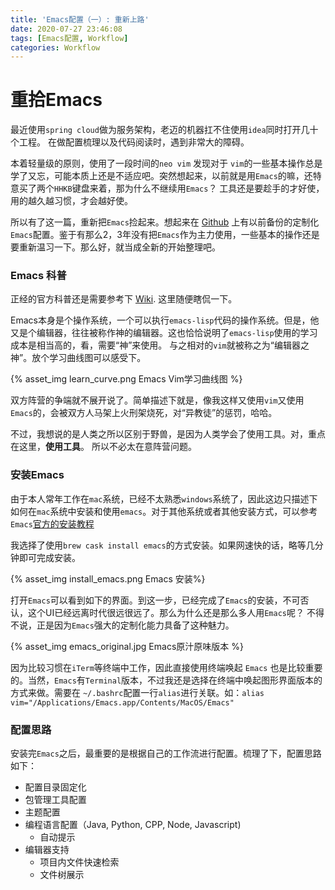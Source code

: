 ```yaml
---
title: 'Emacs配置（一）: 重新上路'
date: 2020-07-27 23:46:08
tags: [Emacs配置, Workflow]
categories: Workflow
---
```


# 重拾Emacs

最近使用```spring cloud```做为服务架构，老迈的机器扛不住使用```idea```同时打开几十个工程。 在做配置梳理以及代码阅读时，遇到非常大的障碍。

本着轻量级的原则，使用了一段时间的```neo vim``` 发现对于 ```vim```的一些基本操作总是学了又忘，可能本质上还是不适应吧。突然想起来，以前就是用```Emacs```的嘛，还特意买了两个```HHKB```键盘来着，那为什么不继续用```Emacs```？ 工具还是要趁手的才好使，用的越久越习惯，才会越好使。

所以有了这一篇，重新把```Emacs```捡起来。想起来在 [Github](https://github.com/Allen5/emacs_config) 上有以前备份的定制化```Emacs```配置。鉴于有那么2，3年没有把```Emacs```作为主力使用，一些基本的操作还是要重新温习一下。那么好，就当成全新的开始整理吧。



### Emacs 科普

正经的官方科普还是需要参考下 [Wiki](https://zh.wikipedia.org/wiki/Emacs).  这里随便瞎侃一下。

Emacs本身是个操作系统，一个可以执行```emacs-lisp```代码的操作系统。但是，他又是个编辑器，往往被称作神的编辑器。这也恰恰说明了```emacs-lisp```使用的学习成本是相当高的，看，需要“神”来使用。 与之相对的```vim```就被称之为“编辑器之神”。放个学习曲线图可以感受下。

{% asset_img learn_curve.png Emacs Vim学习曲线图 %}

双方阵营的争端就不展开说了。简单描述下就是，像我这样又使用```vim```又使用```Emacs```的，会被双方人马架上火刑架烧死，对“异教徒”的惩罚，哈哈。

不过，我想说的是人类之所以区别于野兽，是因为人类学会了使用工具。对，重点在这里，**使用工具**。 所以不必太在意阵营问题。



### 安装Emacs

由于本人常年工作在```mac```系统，已经不太熟悉```windows```系统了，因此这边只描述下如何在```mac```系统中安装和使用```emacs```。对于其他系统或者其他安装方式，可以参考```Emacs```[官方的安装教程](https://www.gnu.org/software/emacs/download.html)

我选择了使用```brew cask install emacs```的方式安装。如果网速快的话，略等几分钟即可完成安装。

{% asset_img install_emacs.png Emacs 安装%}

打开```Emacs```可以看到如下的界面。到这一步，已经完成了```Emacs```的安装，不可否认，这个UI已经远离时代很远很远了。那么为什么还是那么多人用```Emacs```呢？ 不得不说，正是因为```Emacs```强大的定制化能力具备了这种魅力。

{% asset_img emacs_original.jpg Emacs原汁原味版本 %}

因为比较习惯在```iTerm```等终端中工作，因此直接使用终端唤起 ```Emacs``` 也是比较重要的。当然，```Emacs```有```Terminal```版本，不过我还是选择在终端中唤起图形界面版本的方式来做。需要在 ```~/.bashrc```配置一行```alias```进行关联。如：```alias vim="/Applications/Emacs.app/Contents/MacOS/Emacs"``` 



### 配置思路

安装完```Emacs```之后，最重要的是根据自己的工作流进行配置。梳理了下，配置思路如下：

- 配置目录固定化
- 包管理工具配置
- 主题配置
- 编程语言配置（Java, Python, CPP, Node, Javascript)
  - 自动提示
- 编辑器支持
  - 项目内文件快速检索
  - 文件树展示
